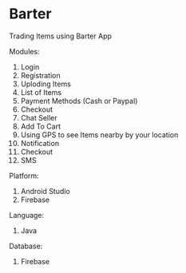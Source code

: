 # Barter

Trading Items using Barter App

Modules:
1. Login
2. Registration
3. Uploding Items
4. List of Items
5. Payment Methods (Cash or Paypal)
6. Checkout
7. Chat Seller
8. Add To Cart
9. Using GPS to see Items nearby by your location
10. Notification
11. Checkout
12. SMS

Platform:
1. Android Studio
2. Firebase

Language:
1. Java

Database:
1. Firebase
